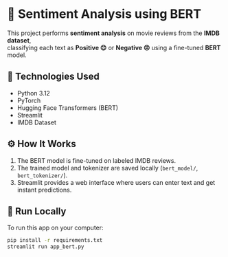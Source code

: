 # 🤖 Sentiment Analysis using BERT

This project performs **sentiment analysis** on movie reviews from the **IMDB dataset**,  
classifying each text as **Positive 😊** or **Negative 😠** using a fine-tuned **BERT** model.

## 🧠 Technologies Used
- Python 3.12  
- PyTorch  
- Hugging Face Transformers (BERT)  
- Streamlit  
- IMDB Dataset

## ⚙️ How It Works
1. The BERT model is fine-tuned on labeled IMDB reviews.  
2. The trained model and tokenizer are saved locally (`bert_model/`, `bert_tokenizer/`).  
3. Streamlit provides a web interface where users can enter text and get instant predictions.

## 🚀 Run Locally
To run this app on your computer:

```bash
pip install -r requirements.txt
streamlit run app_bert.py
